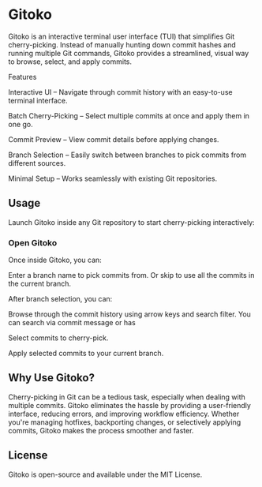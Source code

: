 # Gitoko

Gitoko is an interactive terminal user interface (TUI) that simplifies Git cherry-picking. Instead of manually hunting down commit hashes and running multiple Git commands, Gitoko provides a streamlined, visual way to browse, select, and apply commits.

Features

Interactive UI – Navigate through commit history with an easy-to-use terminal interface.

Batch Cherry-Picking – Select multiple commits at once and apply them in one go.

Commit Preview – View commit details before applying changes.

Branch Selection – Easily switch between branches to pick commits from different sources.

Minimal Setup – Works seamlessly with existing Git repositories.



## Usage

Launch Gitoko inside any Git repository to start cherry-picking interactively:



### Open Gitoko

Once inside Gitoko, you can:

Enter a branch name to pick commits from. Or skip to use all the commits in the current branch.

After branch selection, you can:

Browse through the commit history using arrow keys and search filter.
You can search via commit message or has

Select commits to cherry-pick.

Apply selected commits to your current branch.



## Why Use Gitoko?

Cherry-picking in Git can be a tedious task, especially when dealing with multiple commits. Gitoko eliminates the hassle by providing a user-friendly interface, reducing errors, and improving workflow efficiency. Whether you're managing hotfixes, backporting changes, or selectively applying commits, Gitoko makes the process smoother and faster.



## License

Gitoko is open-source and available under the MIT License.


